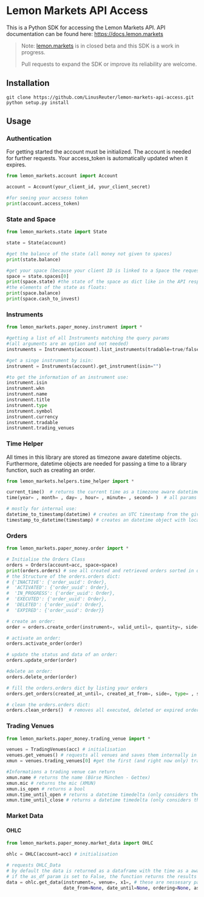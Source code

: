 # Lemon Markets API Access

This is a Python SDK for accessing the Lemon Markets API.
API documentation can be found here: https://docs.lemon.markets

> Note: [lemon.markets](https://lemon.markets) is in closed beta and this SDK is a work in progress. 
> 
> Pull requests to expand the SDK or improve its reliability are welcome.

## Installation

```
git clone https://github.com/LinusReuter/lemon-markets-api-access.git
python setup.py install
```


## Usage

### Authentication

For getting started the account must be initialized. 
The account is needed for further requests.
Your access_token is automatically updated when it expires.

```python
from lemon_markets.account import Account

account = Account(your_client_id, your_client_secret)

#for seeing your accsess token
print(account.access_token)

```

### State and Space


```python
from lemon_markets.state import State

state = State(account)

#get the balance of the state (all money not given to spaces)
print(state.balance) 

#get your space (because your client ID is linked to a Space the request "list Spaces" only contains one space.)
space = state.spaces[0]
print(space.state) #the state of the space as dict like in the API response.
#the elements of the state as floats:
print(space.balance)
print(space.cash_to_invest)

```

### Instruments
```python
from lemon_markets.paper_money.instrument import *

#getting a list of all Instruments matching the query params 
#(all arguments are an option and not needed)
instruments = Instruments(account).list_instruments(tradable=true/false, search="Name/Title, WKN, Symbol or ISIN", currency="", type="one of the following:" ("stock", "bond", "fond", "ETF" or "warrant"))

#get a singe instrument by isin:
instrument = Instruments(account).get_instrument(isin="")

#to get the information of an instrument use:
instrument.isin
instrument.wkn
instrument.name
instrument.title
instrument.type
instrument.symbol
instrument.currency
instrument.tradable
instrument.trading_venues

```

### Time Helper
All times in this library are stored as timezone aware datetime objects. 
Furthermore, datetime objects are needed for passing a time to a library function, such as creating an order. 
```python
from lemon_markets.helpers.time_helper import *

current_time()  # returns the current time as a timezone aware datetime object.
time(year= , month= , day= , hour= , minute= , second= )  # all params require an integer and are optional. If paramameter is not set the current year/month/... is used. Returns a timezone aware datetime object. 

# mostly for internal use:
datetime_to_timestamp(datetime) # creates an UTC timestamp from the given datetime objects. 
timestamp_to_datetime(timestamp) # creates an datetime object with local timezone from the given UTC timestamp.

```


### Orders
```python
from lemon_markets.paper_money.order import *

# Initialise the Orders Class
orders = Orders(account=acc, space=space)
print(orders.orders) # see all created and retrieved orders sorted in dicts by status. 
# the Structure of the orders.orders dict:
# {'INACTIVE': {'order_uuid': Order}, 
#  'ACTIVATED': {'order_uuid': Order}, 
#  'IN_PROGRESS': {'order_uuid': Order}, 
#  'EXECUTED': {'order_uuid': Order}, 
#  'DELETED': {'order_uuid': Order}, 
#  'EXPIRED': {'order_uuid': Order}}

# create an order:
order = orders.create_order(instrument=, valid_until=, quantity=, side=)  # creates and order stores it in the orders.orders dict and returns the order

# activate an order:
orders.activate_order(order)

# update the status and data of an order:
orders.update_order(order)

#delete an order:
orders.delete_order(order)

# fill the orders.orders dict by listing your orders
orders.get_orders(created_at_until=, created_at_from=, side=, type= , status=)  # all params optional

# clean the orders.orders dict:
orders.clean_orders()  # removes all executed, deleted or expired orders in the orders dict

```

### Trading Venues
```python
from lemon_markets.paper_money.trading_venue import *

venues = TradingVenues(acc) # initialisation
venues.get_venues() # requests all venues and saves them internally in a list reachable under venues.trading_venues
xmun = venues.trading_venues[0] #get the first (and right now only) trading venue

#Informations a trading venue can return
xmun.name # returns the name (Börse München - Gettex)
xmun.mic # returns the mic (XMUN)
xmun.is_open # returns a bool 
xmun.time_until_open # returns a datetime timedelta (only considers the current day, if the venue is already open or has closed the timedelta will be negative until the next morning. (no restart necessary))
xmun.time_until_close # returns a datetime timedelta (only considers the current day, if the venue has already closed the timedelta will be negative until the next morning. (no restart necessary))

```

### Market Data

#### OHLC
```python
from lemon_markets.paper_money.market_data import OHLC

ohlc = OHLC(account=acc) # initialisation

# requests OHLC_Data 
# by default the data is returned as a dataframe with the time as a aware datetime object as index respecting the given ordering parameter.
# if the as_df param is set to False, the function returns the results unedited in the list given by the API response. 
data = ohlc.get_data(instrument=, venue=, x1=, # these are nessesary params. instrument and venue must be an instance of the corresponding class
                     date_from=None, date_until=None, ordering=None, as_df=True) # these params are optional (default values are displayed here)

```

